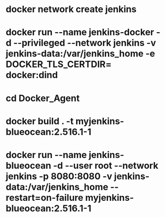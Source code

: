 # docker network create jenkins

# docker run --name jenkins-docker -d --privileged --network jenkins -v jenkins-data:/var/jenkins_home -e DOCKER_TLS_CERTDIR= docker:dind

# cd Docker_Agent

# docker build . -t myjenkins-blueocean:2.516.1-1

# docker run --name jenkins-blueocean -d --user root --network jenkins -p 8080:8080 -v jenkins-data:/var/jenkins_home --restart=on-failure myjenkins-blueocean:2.516.1-1
